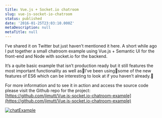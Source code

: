 ```yaml
---
title: Vue.js + Socket.io chatroom
slug: vue-js-socket-io-chatroom
status: published
date: '2016-01-25T23:03:10.000Z'
metaDescription: null
metaTitle: null
---
```


I’ve shared it on Twitter but just haven’t mentioned it here. A short while ago I put together a small chatroom example using Vue.js + Semantic UI for the front-end and Node with socket.io for the backend.

It’s a quite basic example that isn’t production ready but it still features the most important functionality as well asI’ve been usingsome of the new features of ES6 which can be interesting to look at if you haven’t already.

For more information and to see it in action and access the source code please visit the Github repo for the project: [https://github.com/jimutt/Vue.js-socket.io-chatroom-example](https://github.com/jimutt/Vue.js-socket.io-chatroom-example)

[![chatExample](http://jimmyutterstrom.com/wp-content/uploads/2016/01/chatExample.png)](http://jimmyutterstrom.com/wp-content/uploads/2016/01/chatExample.png)
